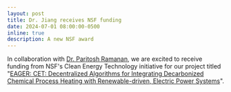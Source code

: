 ```yaml
---
layout: post
title: Dr. Jiang receives NSF funding
date: 2024-07-01 08:00:00-0500
inline: true
description: A new NSF award
---
```


In collaboration with [Dr. Paritosh Ramanan](https://paritoshpr.github.io), we are excited to receive funding from NSF's Clean Energy Technology initiative for our project titled "[EAGER: CET: Decentralized Algorithms for Integrating Decarbonized Chemical Process Heating with Renewable-driven, Electric Power Systems](https://www.nsf.gov/awardsearch/showAward?AWD_ID=2343072&HistoricalAwards=false)".